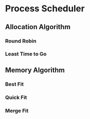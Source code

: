# Process Scheduler

## Allocation Algorithm
### Round Robin
### Least Time to Go

## Memory Algorithm
### Best Fit
### Quick Fit
### Merge Fit

